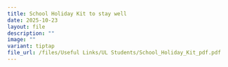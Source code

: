 ```yaml
---
title: School Holiday Kit to stay well
date: 2025-10-23
layout: file
description: ""
image: ""
variant: tiptap
file_url: /files/Useful Links/UL Students/School_Holiday_Kit_pdf.pdf
---
```

